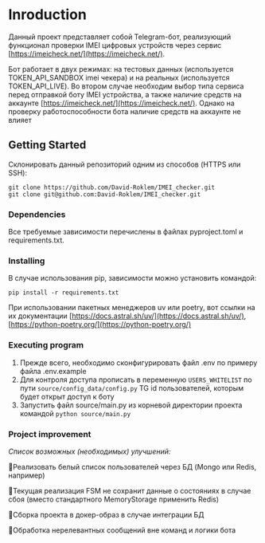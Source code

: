 # Inroduction
Данный проект представляет собой Telegram-бот, реализующий функционал проверки IMEI цифровых устройств через сервис [https://imeicheck.net/](https://imeicheck.net/).

Бот работает в двух режимах: на тестовых данных (используется TOKEN_API_SANDBOX imei чекера) и на реальных (используется TOKEN_API_LIVE). Во втором случае необходим выбор типа сервиса перед отправкой боту IMEI устройства, а также наличие средств на аккаунте [https://imeicheck.net/](https://imeicheck.net/). Однако на проверку работоспособности бота наличие средств на аккаунте не влияет

## Getting Started
Склонировать данный репозиторий одним из способов (HTTPS или SSH):
```
git clone https://github.com/David-Roklem/IMEI_checker.git
git clone git@github.com:David-Roklem/IMEI_checker.git
```

### Dependencies
Все требуемые зависимости перечислены в файлах pyproject.toml и requirements.txt.

### Installing
В случае использования pip, зависимости можно установить командой:
```
pip install -r requirements.txt
```
При использовании пакетных менеджеров uv или poetry, вот ссылки на их документации [https://docs.astral.sh/uv/](https://docs.astral.sh/uv/), [https://python-poetry.org/](https://python-poetry.org/)

### Executing program
1) Прежде всего, необходимо сконфигурировать файл .env по примеру файла .env.example
2) Для контроля доступа прописать в переменную `USERS_WHITELIST` по пути `source/config_data/config.py` TG id пользователей, которым будет открыт доступ к боту
2) Запустить файл source/main.py из корневой директории проекта командой `python source/main.py`

### Project improvement
*Список возможных (необходимых) улучшений:*

🔭Реализовать белый список пользователей через БД (Mongo или Redis, например)

🔭Текущая реализация FSM не сохранит данные о состояниях в случае сбоя (вместо стандартного MemoryStorage применить Redis)

🔭Сборка проекта в докер-образ в случае интеграции БД

🔭Обработка нерелевантных сообщений вне команд и логики бота

